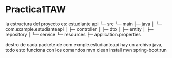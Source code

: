 # Practica1TAW
la estructura del proyecto es:
estudiante api
 └─ src
    └─ main
       ├─ java
       │  └─ com.example.estudianteapi
       │     ├─ controller
       │     ├─ dto
       │     ├─ entity
       │     ├─ repository
       │     └─ service
       └─ resources
          ├─ application.properties

destro de cada packete de com.exmple.estudianteapi hay un archivo java, todo esto funciona con los comandos
mvn clean install
mvn spring-boot:run
